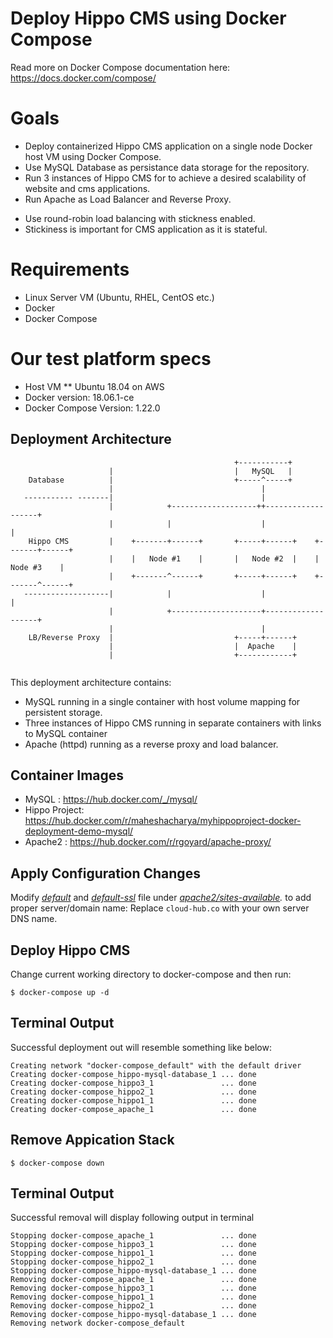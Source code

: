 Deploy Hippo CMS using Docker Compose
=====================================
Read more on Docker Compose documentation here: https://docs.docker.com/compose/


Goals
=====
* Deploy containerized Hippo CMS application on a single node Docker host VM using Docker Compose.
* Use MySQL Database as persistance data storage for the repository.
* Run 3 instances of Hippo CMS for to achieve a desired scalability of website and cms applications. 
* Run Apache as Load Balancer and Reverse Proxy.
- Use round-robin load balancing with stickness enabled.
- Stickiness is important for CMS application as it is stateful. 


Requirements
============
* Linux Server VM (Ubuntu, RHEL, CentOS etc.)
* Docker
* Docker Compose

Our test platform specs
=======================
* Host VM
** Ubuntu 18.04 on AWS 
* Docker version: 18.06.1-ce
* Docker Compose Version: 1.22.0  


Deployment Architecture
-----------------------
```
                                                  +-----------+
                      |                           |   MySQL   |
    Database          |                           +-----^-----+
                      |                                 |
   ----------- -------|                                 |
                      |            +-------------------++-------------------+
                      |            |                    |                   |
    Hippo CMS         |    +-------+------+       +-----+------+    +-------+------+
                      |    |   Node #1    |       |   Node #2  |    |   Node #3    |
                      |    +-------^------+       +-----+------+    +-------^------+
   -------------------|            |                    |                   |
                      |            +--------------------+-------------------+
                      |                                 |
    LB/Reverse Proxy  |                           +-----+------+
                      |                           |  Apache    |
                      |                           +------------+
                      
```
This deployment architecture contains:
* MySQL running in a single container with host volume mapping for persistent storage.
* Three instances of Hippo CMS running in separate containers with links to MySQL container
* Apache (httpd) running as a reverse proxy and load balancer. 

Container Images
----------------
* MySQL : https://hub.docker.com/_/mysql/
* Hippo Project: https://hub.docker.com/r/maheshacharya/myhippoproject-docker-deployment-demo-mysql/
* Apache2 : https://hub.docker.com/r/rgoyard/apache-proxy/



Apply Configuration Changes
---------------------------
Modify *[default](https://github.com/maheshacharya/hippo-docker-deployments/tree/master/docker-compose/apache2/sites-available/default)* and *[default-ssl](https://github.com/maheshacharya/hippo-docker-deployments/tree/master/docker-compose/apache2/sites-available/default-ssl)* file under *[apache2/sites-available](https://github.com/maheshacharya/hippo-docker-deployments/tree/master/docker-compose/apache2/sites-available).* to add proper server/domain name:
Replace ```cloud-hub.co``` with your own server DNS name.


Deploy Hippo CMS
----------------
Change current working directory to docker-compose and then run:
```
$ docker-compose up -d
```
Terminal Output 
---------------
Successful deployment out will resemble something like below:

```
Creating network "docker-compose_default" with the default driver
Creating docker-compose_hippo-mysql-database_1 ... done
Creating docker-compose_hippo3_1               ... done
Creating docker-compose_hippo2_1               ... done
Creating docker-compose_hippo1_1               ... done
Creating docker-compose_apache_1               ... done
```


Remove Appication Stack
-----------------------
```
$ docker-compose down
```
Terminal Output
---------------
Successful removal will display following output in terminal

```
Stopping docker-compose_apache_1               ... done
Stopping docker-compose_hippo3_1               ... done
Stopping docker-compose_hippo1_1               ... done
Stopping docker-compose_hippo2_1               ... done
Stopping docker-compose_hippo-mysql-database_1 ... done
Removing docker-compose_apache_1               ... done
Removing docker-compose_hippo3_1               ... done
Removing docker-compose_hippo1_1               ... done
Removing docker-compose_hippo2_1               ... done
Removing docker-compose_hippo-mysql-database_1 ... done
Removing network docker-compose_default
```



